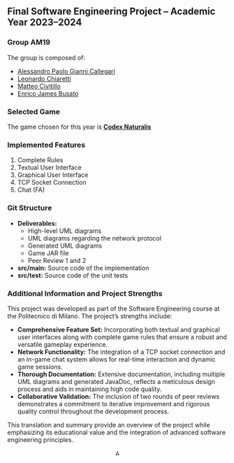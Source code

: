 
## Final Software Engineering Project – Academic Year 2023–2024

### Group AM19

The group is composed of:

- [Alessandro Paolo Gianni Callegari](https://github.com/Ale02014)
- [Leonardo Chiaretti](https://github.com/cicixgliamici)
- [Matteo Civitillo](https://github.com/matteocivitillo)
- [Enrico James Busato](https://github.com/LaJima)


### Selected Game

The game chosen for this year is [**Codex Naturalis**](https://www.craniocreations.it/prodotto/codex-naturalis)

### Implemented Features

1. Complete Rules
2. Textual User Interface
3. Graphical User Interface
4. TCP Socket Connection
5. Chat (FA)

### Git Structure

- **Deliverables:**
    - High-level UML diagrams
    - UML diagrams regarding the network protocol
    - Generated UML diagrams
    - Game JAR file
    - Peer Review 1 and 2
- **src/main:** Source code of the implementation
- **src/test:** Source code of the unit tests


### Additional Information and Project Strengths

This project was developed as part of the Software Engineering course at the Politecnico di Milano. The project’s strengths include:

- **Comprehensive Feature Set:** Incorporating both textual and graphical user interfaces along with complete game rules that ensure a robust and versatile gameplay experience.
- **Network Functionality:** The integration of a TCP socket connection and an in-game chat system allows for real-time interaction and dynamic game sessions.
- **Thorough Documentation:** Extensive documentation, including multiple UML diagrams and generated JavaDoc, reflects a meticulous design process and aids in maintaining high code quality.
- **Collaborative Validation:** The inclusion of two rounds of peer reviews demonstrates a commitment to iterative improvement and rigorous quality control throughout the development process.

This translation and summary provide an overview of the project while emphasizing its educational value and the integration of advanced software engineering principles.

<div style="text-align: center">⁂</div>

[^1]: https://github.com/Ale02014

[^2]: https://github.com/cicixgliamici

[^3]: https://github.com/matteoc

